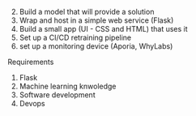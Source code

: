 2. Build a model that will provide a solution
3. Wrap and host in a simple web service (Flask)
4. Build a small app (UI - CSS and HTML) that uses it 
5. Set up a CI/CD retraining pipeline
6. set up a monitoring device (Aporia, WhyLabs)


Requirements 
1. Flask
2. Machine learning knwoledge 
3. Software development 
4. Devops
